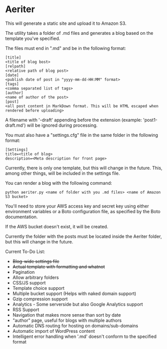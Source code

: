 Aeriter
=======

This will generate a static site and upload it to Amazon S3.

The utility takes a folder of .md files and generates a blog based on the template you've specified.

The files must end in ".md" and be in the following format:

    [title]
    <title of blog bost>
    [relpath]
    <relative path of blog post>
    [date]
    <publish date of post in "yyyy-mm-dd-HH:MM" format>
    [tags]
    <comma separated list of tags>
    [author]
    <name of author of the post>
    [post]
    <all post content in MarkDown format. This will be HTML escaped when rendered before uploading>

A filename with '-draft' appending before the extension (example: 'post1-draft.md') will be ignored during processing.

You must also have a "settings.cfg" file in the same folder in the following format:

    [Settings]
    title=<title of blog>
    description=<Meta description for front page>

Currently, there is only one template, but this will change in the future. This, among other things, will be included in the settings file.

You can render a blog with the following command:

    python aeriter.py <name of folder with you .md files> <name of Amazon S3 bucket>

You'll need to store your AWS access key and secret key using either environment variables or a Boto configuration file, as specified by the Boto documentation.

If the AWS bucket doesn't exist, it will be created.

Currently the folder with the posts must be located inside the Aeriter folder, but this will change in the future.

Current To-Do List:
- ~~Blog-wide settings file~~
- ~~Actual template with formatting and whatnot~~
- Pagination
- Allow arbitrary folders
- CSS/JS support
- Template choice support
- Multiple bucket support (Helps with naked domain support)
- Gzip compression support
- Analytics - Some serverside but also Google Analytics support
- RSS Support
- Navigation that makes more sense than sort by date
- "author" page, useful for blogs with multiple authors
- Automatic DNS routing for hosting on domains/sub-domains
- Automatic import of WordPress content
- Intelligent error handling when '<post>.md' doesn't conform to the specified format

